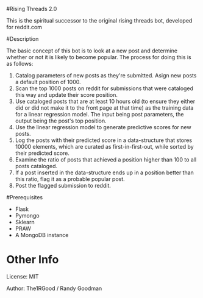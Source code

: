 #Rising Threads 2.0

This is the spiritual successor to the original rising threads bot, developed for reddit.com

#Description

The basic concept of this bot is to look at a new post and determine whether or not it is likely to become popular. The process for doing this is as follows:

1. Catalog parameters of new posts as they're submitted. Asign new posts a default position of 1000.
2. Scan the top 1000 posts on reddit for submissions that were cataloged this way and update their score position.
3. Use cataloged posts that are at least 10 hours old (to ensure they either did or did not make it to the front page at that time) as the training data for a linear regression model. The input being post parameters, the output being the post's top position.
4. Use the linear regression model to generate predictive scores for new posts.
5. Log the posts with their predicted score in a data-structure that stores 10000 elements, which are curated as first-in-first-out, while sorted by their predicted score.
6. Examine the ratio of posts that achieved a position higher than 100 to all posts cataloged.
7. If a post inserted in the data-structure ends up in a position better than this ratio, flag it as a probable popular post.
8. Post the flagged submission to reddit.

#Prerequisites

- Flask
- Pymongo
- Sklearn
- PRAW
- A MongoDB instance

# Other Info

License: MIT

Author: The1RGood / Randy Goodman